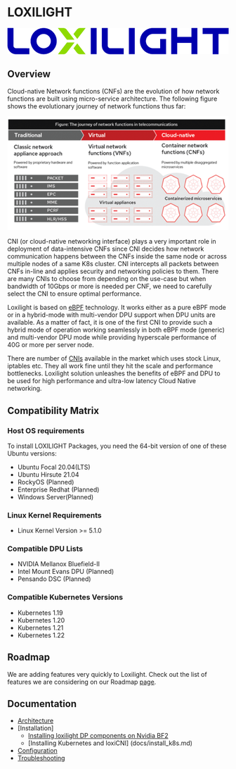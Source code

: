 # LOXILIGHT

![loxilight Logo](logos/color.png)

## Overview

Cloud-native Network functions (CNFs) are the evolution of how network functions are built using micro-service architecture. The following figure shows the evolutionary journey of network functions thus far:

![loxilight Logo](logos/CNF.png)

CNI (or cloud-native networking interface) plays a very important role in deployment of data-intensive CNFs since CNI decides how network communication happens between the CNFs inside the same node or across multiple nodes of a same K8s cluster. CNI intercepts all packets between CNFs in-line and applies security and networking policies to them. There are many CNIs to choose from depending on the use-case but when bandwidth of 10Gbps or more is needed per CNF, we need to carefully select the CNI to ensure optimal performance. 

Loxilight is based on [eBPF](https://www.netlox.io/post/cloud-networking-with-ebpf) technology. It works either as a pure eBPF mode or in a hybrid-mode with multi-vendor DPU support when DPU units are available. As a matter of fact, it is one of the first CNI to provide such a hybrid mode of operation working seamlessly in both eBPF mode (generic) and multi-vendor DPU mode while providing hyperscale performance of 40G or more per server node.

There are number of [CNIs](https://github.com/containernetworking/cni) available in the market which uses stock Linux, iptables etc. They all work fine until they hit the scale and performance bottlenecks. Loxilight solution unleashes the benefits of eBPF and DPU to be used for high performance and ultra-low latency Cloud Native networking.

## Compatibility Matrix 

### Host OS requirements
To install LOXILIGHT Packages, you need the 64-bit version of one of these Ubuntu versions:
* Ubuntu Focal 20.04(LTS)
* Ubuntu Hirsute 21.04
* RockyOS (Planned)
* Enterprise Redhat (Planned)
* Windows Server(Planned)

### Linux Kernel Requirements
* Linux Kernel Version >= 5.1.0

### Compatible DPU Lists
* NVIDIA Mellanox Bluefield-II
* Intel Mount Evans DPU (Planned)
* Pensando DSC (Planned)

### Compatible Kubernetes Versions
* Kubernetes 1.19
* Kubernetes 1.20
* Kubernetes 1.21
* Kubernetes 1.22

## Roadmap
We are adding features very quickly to Loxilight. Check out the list of features we are considering on our Roadmap [page](docs/roadmap.md). 

## Documentation
- [Architecture](docs/design/architecture.md)
- [Installation]
  - [Installing loxilight DP components on Nvidia BF2](docs/install_bf2.md)
  - [Installing Kubernetes and loxiCNI] (docs/install_k8s.md)
- [Configuration](docs/configuration.md)
- [Troubleshooting](docs/troubleshooting.md)
